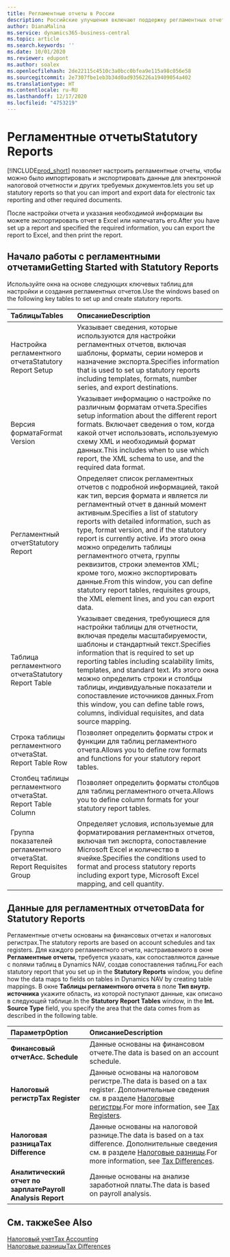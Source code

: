 ```yaml
---
title: Регламентные отчеты в России
description: Российские улучшения включают поддержку регламентных отчетов.
author: DianaMalina
ms.service: dynamics365-business-central
ms.topic: article
ms.search.keywords: ''
ms.date: 10/01/2020
ms.reviewer: edupont
ms.author: soalex
ms.openlocfilehash: 2de22115c4510c3a0bcc0bfea9e115a98c056e58
ms.sourcegitcommit: 2e7307fbe1eb3b34d0ad9356226a19409054a402
ms.translationtype: HT
ms.contentlocale: ru-RU
ms.lasthandoff: 12/17/2020
ms.locfileid: "4753219"
---
```

# <a name="statutory-reports"></a><span data-ttu-id="a54a8-103">Регламентные отчеты</span><span class="sxs-lookup"><span data-stu-id="a54a8-103">Statutory Reports</span></span>

[!INCLUDE[prod_short](../../includes/prod_short.md)] <span data-ttu-id="a54a8-104">позволяет настроить регламентные отчеты, чтобы можно было импортировать и экспортировать данные для электронной налоговой отчетности и других требуемых документов.</span><span class="sxs-lookup"><span data-stu-id="a54a8-104">lets you set up statutory reports so that you can import and export data for electronic tax reporting and other required documents.</span></span>

<span data-ttu-id="a54a8-105">После настройки отчета и указания необходимой информации вы можете экспортировать отчет в Excel или напечатать его.</span><span class="sxs-lookup"><span data-stu-id="a54a8-105">After you have set up a report and specified the required information, you can export the report to Excel, and then print the report.</span></span>

## <a name="getting-started-with-statutory-reports"></a><span data-ttu-id="a54a8-106">Начало работы с регламентными отчетами</span><span class="sxs-lookup"><span data-stu-id="a54a8-106">Getting Started with Statutory Reports</span></span>

<span data-ttu-id="a54a8-107">Используйте окна на основе следующих ключевых таблиц для настройки и создания регламентных отчетов.</span><span class="sxs-lookup"><span data-stu-id="a54a8-107">Use the windows based on the following key tables to set up and create statutory reports.</span></span> 

| <span data-ttu-id="a54a8-108">Таблицы</span><span class="sxs-lookup"><span data-stu-id="a54a8-108">Tables</span></span>                        | <span data-ttu-id="a54a8-109">Описание</span><span class="sxs-lookup"><span data-stu-id="a54a8-109">Description</span></span>                                                  |
| :---------------------------- | :----------------------------------------------------------- |
| <span data-ttu-id="a54a8-110">Настройка регламентного отчета</span><span class="sxs-lookup"><span data-stu-id="a54a8-110">Statutory Report Setup</span></span>        | <span data-ttu-id="a54a8-111">Указывает сведения, которые используются для настройки регламентных отчетов, включая шаблоны, форматы, серии номеров и назначение экспорта.</span><span class="sxs-lookup"><span data-stu-id="a54a8-111">Specifies information that is used to set up statutory reports including templates, formats, number series, and export destinations.</span></span> |
| <span data-ttu-id="a54a8-112">Версия формата</span><span class="sxs-lookup"><span data-stu-id="a54a8-112">Format Version</span></span>                | <span data-ttu-id="a54a8-113">Указывает информацию о настройке по различным форматам отчета.</span><span class="sxs-lookup"><span data-stu-id="a54a8-113">Specifies setup information about the different report formats.</span></span> <span data-ttu-id="a54a8-114">Включает сведения о том, когда какой отчет использовать, используемую схему XML и необходимый формат данных.</span><span class="sxs-lookup"><span data-stu-id="a54a8-114">This includes when to use which report, the XML schema to use, and the required data format.</span></span> |
| <span data-ttu-id="a54a8-115">Регламентный отчет</span><span class="sxs-lookup"><span data-stu-id="a54a8-115">Statutory Report</span></span>              | <span data-ttu-id="a54a8-116">Определяет список регламентных отчетов с подробной информацией, такой как тип, версия формата и является ли регламентный отчет в данный момент активным.</span><span class="sxs-lookup"><span data-stu-id="a54a8-116">Specifies a list of statutory reports with detailed information, such as type, format version, and if the statutory report is currently active.</span></span> <span data-ttu-id="a54a8-117">Из этого окна можно определить таблицы регламентного отчета, группы реквизитов, строки элементов XML; кроме того, можно экспортировать данные.</span><span class="sxs-lookup"><span data-stu-id="a54a8-117">From this window, you can define statutory report tables, requisites groups, the XML element lines, and you can export data.</span></span> |
| <span data-ttu-id="a54a8-118">Таблица регламентного отчета</span><span class="sxs-lookup"><span data-stu-id="a54a8-118">Statutory Report Table</span></span>        | <span data-ttu-id="a54a8-119">Указывает сведения, требующиеся для настройки таблицы для отчетности, включая пределы масштабируемости, шаблоны и стандартный текст.</span><span class="sxs-lookup"><span data-stu-id="a54a8-119">Specifies information that is required to set up reporting tables including scalability limits, templates, and standard text.</span></span>   <span data-ttu-id="a54a8-120">Из этого окна можно определить строки и столбцы таблицы, индивидуальные показатели и сопоставление источников данных.</span><span class="sxs-lookup"><span data-stu-id="a54a8-120">From this window, you can define table rows, columns, individual requisites, and data source mapping.</span></span> |
| <span data-ttu-id="a54a8-121">Строка таблицы регламентного отчета</span><span class="sxs-lookup"><span data-stu-id="a54a8-121">Stat. Report Table Row</span></span>        | <span data-ttu-id="a54a8-122">Позволяет определить форматы строк и функции для таблиц регламентного отчета.</span><span class="sxs-lookup"><span data-stu-id="a54a8-122">Allows you to define row formats and functions for your statutory report tables.</span></span> |
| <span data-ttu-id="a54a8-123">Столбец таблицы регламентного отчета</span><span class="sxs-lookup"><span data-stu-id="a54a8-123">Stat. Report Table Column</span></span>     | <span data-ttu-id="a54a8-124">Позволяет определить форматы столбцов для таблиц регламентного отчета.</span><span class="sxs-lookup"><span data-stu-id="a54a8-124">Allows you to define column formats for your statutory report tables.</span></span> |
| <span data-ttu-id="a54a8-125">Группа показателей регламентного отчета</span><span class="sxs-lookup"><span data-stu-id="a54a8-125">Stat. Report Requisites Group</span></span> | <span data-ttu-id="a54a8-126">Определяет условия, используемые для форматирования регламентных отчетов, включая тип экспорта, сопоставление Microsoft Excel и количество в ячейке.</span><span class="sxs-lookup"><span data-stu-id="a54a8-126">Specifies the conditions used to format and process statutory reports including export type, Microsoft Excel mapping, and cell quantity.</span></span> |

## <a name="data-for-statutory-reports"></a><span data-ttu-id="a54a8-127">Данные для регламентных отчетов</span><span class="sxs-lookup"><span data-stu-id="a54a8-127">Data for Statutory Reports</span></span>

<span data-ttu-id="a54a8-128">Регламентные отчеты основаны на финансовых отчетах и налоговых регистрах.</span><span class="sxs-lookup"><span data-stu-id="a54a8-128">The statutory reports are based on account schedules and tax registers.</span></span> <span data-ttu-id="a54a8-129">Для каждого регламентного отчета, настраиваемого в окне **Регламентные отчеты**, требуется указать, как сопоставляются данные с полями таблиц в Dynamics NAV, создав сопоставления таблиц.</span><span class="sxs-lookup"><span data-stu-id="a54a8-129">For each statutory report that you set up in the **Statutory Reports** window, you define how the data maps to fields on tables in Dynamics NAV by creating table mappings.</span></span> <span data-ttu-id="a54a8-130">В окне **Таблицы регламентного отчета** в поле **Тип внутр. источника** укажите область, из которой поступают данные, как описано в следующей таблице.</span><span class="sxs-lookup"><span data-stu-id="a54a8-130">In the **Statutory Report Tables** window, in the **Int. Source Type** field, you specify the area that the data comes from as described in the following table.</span></span>

| <span data-ttu-id="a54a8-131">Параметр</span><span class="sxs-lookup"><span data-stu-id="a54a8-131">Option</span></span>                      | <span data-ttu-id="a54a8-132">Описание</span><span class="sxs-lookup"><span data-stu-id="a54a8-132">Description</span></span>                                                  |
| :-------------------------- | :----------------------------------------------------------- |
| <span data-ttu-id="a54a8-133">**Финансовый отчет**</span><span class="sxs-lookup"><span data-stu-id="a54a8-133">**Acc. Schedule**</span></span>           | <span data-ttu-id="a54a8-134">Данные основаны на финансовом отчете.</span><span class="sxs-lookup"><span data-stu-id="a54a8-134">The data is based on an account schedule.</span></span>                    |
| <span data-ttu-id="a54a8-135">**Налоговый регистр**</span><span class="sxs-lookup"><span data-stu-id="a54a8-135">**Tax Register**</span></span>            | <span data-ttu-id="a54a8-136">Данные основаны на налоговом регистре.</span><span class="sxs-lookup"><span data-stu-id="a54a8-136">The data is based on a tax register.</span></span> <span data-ttu-id="a54a8-137">Дополнительные сведения см. в разделе [Налоговые регистры](tax-registers.md).</span><span class="sxs-lookup"><span data-stu-id="a54a8-137">For more information, see [Tax Registers](tax-registers.md).</span></span> |
| <span data-ttu-id="a54a8-138">**Налоговая разница**</span><span class="sxs-lookup"><span data-stu-id="a54a8-138">**Tax Difference**</span></span>          | <span data-ttu-id="a54a8-139">Данные основаны на налоговой разнице.</span><span class="sxs-lookup"><span data-stu-id="a54a8-139">The data is based on a tax difference.</span></span> <span data-ttu-id="a54a8-140">Дополнительные сведения см. в разделе [Налоговые разницы](tax-differences.md).</span><span class="sxs-lookup"><span data-stu-id="a54a8-140">For more information, see [Tax Differences](tax-differences.md).</span></span> |
| <span data-ttu-id="a54a8-141">**Аналитический отчет по зарплате**</span><span class="sxs-lookup"><span data-stu-id="a54a8-141">**Payroll Analysis Report**</span></span> | <span data-ttu-id="a54a8-142">Данные основаны на анализе заработной платы.</span><span class="sxs-lookup"><span data-stu-id="a54a8-142">The data is based on payroll analysis.</span></span>                       |

## <a name="see-also"></a><span data-ttu-id="a54a8-143">См. также</span><span class="sxs-lookup"><span data-stu-id="a54a8-143">See Also</span></span>

[<span data-ttu-id="a54a8-144">Налоговый учет</span><span class="sxs-lookup"><span data-stu-id="a54a8-144">Tax Accounting</span></span>](Tax-Differences.md)  
[<span data-ttu-id="a54a8-145">Налоговые разницы</span><span class="sxs-lookup"><span data-stu-id="a54a8-145">Tax Differences</span></span>](Tax-Accounting.md)  
